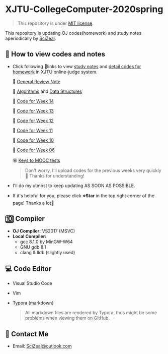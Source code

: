 # XJTU-CollegeComputer-2020spring
>   This repository is under [MIT license](https://github.com/SciZeal/XJTU-CollegeComputer-2020spring/blob/master/LICENSE).

This repository is updating OJ codes(homework) and study notes aperiodically by [SciZeal](https://github.com/SciZeal).

## :page_with_curl: How to view codes and notes

-   Click following :link:links to view <u>study notes</u> and <u>detail codes for homework</u> in XJTU online-judge system.

    :memo: [General Review Note](https://github.com/SciZeal/XJTU-CollegeComputer-2020spring/blob/master/notes/review.md)

    :1234:  [Algorithms](https://github.com/SciZeal/XJTU-CollegeComputer-2020spring/blob/master/include/myAlgorithm.h) and [Data Structures](https://github.com/SciZeal/XJTU-CollegeComputer-2020spring/blob/master/include/mySqList.h)

    :pushpin: [Code for Week 14](https://github.com/SciZeal/XJTU-CollegeComputer-2020spring/tree/master/wk-14)

    :pushpin: [Code for Week 13](https://github.com/SciZeal/XJTU-CollegeComputer-2020spring/tree/master/wk-13)

    :pushpin: [Code for Week 12](https://github.com/SciZeal/XJTU-CollegeComputer-2020spring/tree/master/wk-12)

    :pushpin: [Code for Week 11](https://github.com/SciZeal/XJTU-CollegeComputer-2020spring/tree/master/wk-11)

    :pushpin: [Code for Week 10](https://github.com/SciZeal/XJTU-CollegeComputer-2020spring/tree/master/wk-10)

    :pushpin: [Code for Week 06](https://github.com/SciZeal/XJTU-CollegeComputer-2020spring/tree/master/wk-06)

    :secret: ​[Keys to MOOC tests](https://github.com/SciZeal/XJTU-CollegeComputer-2020spring/tree/master/MOOCtests)

    >   Don't worry, I'll upload codes for the previous weeks very quickly :calendar: Thanks for understanding!

-   I'll do my utmost to keep updating AS SOON AS POSSIBLE.
-   If it's helpful for you, please click **:star:Star** in the top right corner of the page! Thanks a lot:pray:

## :keycap_ten: Compiler

-   **OJ Compiler:** VS2017 (MSVC)
-   **Local Compiler:**
    - gcc 8.1.0 by MinGW-W64
    - GNU gdb 8.1
    - clang & lldb (slightly used)

## :computer: Code Editor

-   Visual Studio Code
-   Vim
-   Typora (markdown)
    
    >All markdown files are rendered by Typora, thus might be some problems when viewing them on GitHub.

## :email: Contact Me

-   Email: SciZeal@outlook.com
